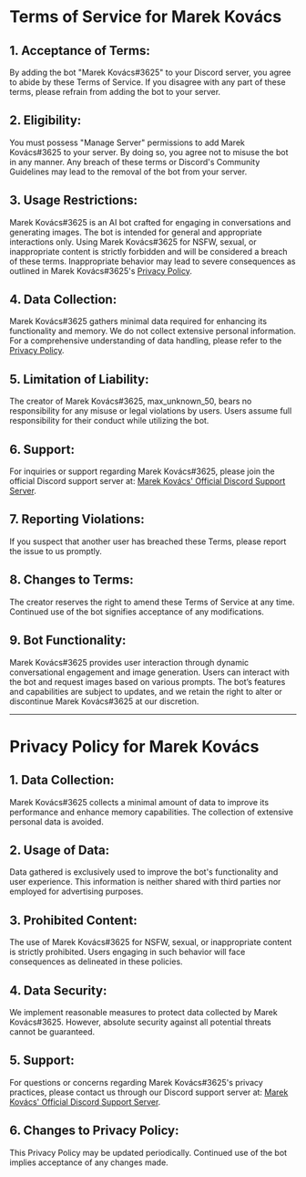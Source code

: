 # Terms of Service for Marek Kovács

## 1. Acceptance of Terms:
By adding the bot "Marek Kovács#3625" to your Discord server, you agree to abide by these Terms of Service. If you disagree with any part of these terms, please refrain from adding the bot to your server.

## 2. Eligibility:
You must possess "Manage Server" permissions to add Marek Kovács#3625 to your server. By doing so, you agree not to misuse the bot in any manner. Any breach of these terms or Discord's Community Guidelines may lead to the removal of the bot from your server.

## 3. Usage Restrictions:
Marek Kovács#3625 is an AI bot crafted for engaging in conversations and generating images. The bot is intended for general and appropriate interactions only. Using Marek Kovács#3625 for NSFW, sexual, or inappropriate content is strictly forbidden and will be considered a breach of these terms. Inappropriate behavior may lead to severe consequences as outlined in Marek Kovács#3625's [Privacy Policy](#privacy-policy).

## 4. Data Collection:
Marek Kovács#3625 gathers minimal data required for enhancing its functionality and memory. We do not collect extensive personal information. For a comprehensive understanding of data handling, please refer to the [Privacy Policy](#privacy-policy).

## 5. Limitation of Liability:
The creator of Marek Kovács#3625, max_unknown_50, bears no responsibility for any misuse or legal violations by users. Users assume full responsibility for their conduct while utilizing the bot.

## 6. Support:
For inquiries or support regarding Marek Kovács#3625, please join the official Discord support server at: [Marek Kovács' Official Discord Support Server](https://discord.com/invite/trXzwZwAB4).

## 7. Reporting Violations:
If you suspect that another user has breached these Terms, please report the issue to us promptly.

## 8. Changes to Terms:
The creator reserves the right to amend these Terms of Service at any time. Continued use of the bot signifies acceptance of any modifications.

## 9. Bot Functionality:
Marek Kovács#3625 provides user interaction through dynamic conversational engagement and image generation. Users can interact with the bot and request images based on various prompts. The bot’s features and capabilities are subject to updates, and we retain the right to alter or discontinue Marek Kovács#3625 at our discretion.

---

# Privacy Policy for Marek Kovács

## 1. Data Collection:
Marek Kovács#3625 collects a minimal amount of data to improve its performance and enhance memory capabilities. The collection of extensive personal data is avoided.

## 2. Usage of Data:
Data gathered is exclusively used to improve the bot's functionality and user experience. This information is neither shared with third parties nor employed for advertising purposes.

## 3. Prohibited Content:
The use of Marek Kovács#3625 for NSFW, sexual, or inappropriate content is strictly prohibited. Users engaging in such behavior will face consequences as delineated in these policies.

## 4. Data Security:
We implement reasonable measures to protect data collected by Marek Kovács#3625. However, absolute security against all potential threats cannot be guaranteed.

## 5. Support:
For questions or concerns regarding Marek Kovács#3625's privacy practices, please contact us through our Discord support server at: [Marek Kovács' Official Discord Support Server](https://discord.com/invite/trXzwZwAB4).

## 6. Changes to Privacy Policy:
This Privacy Policy may be updated periodically. Continued use of the bot implies acceptance of any changes made.
